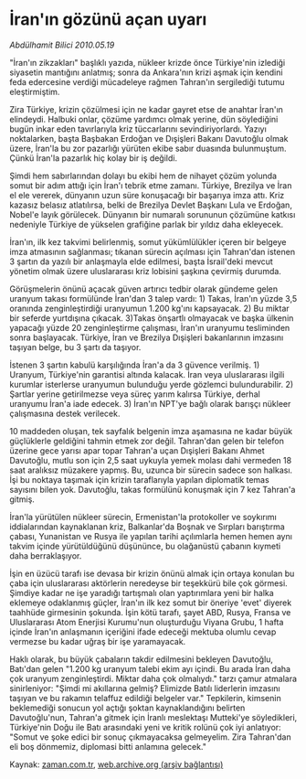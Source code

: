 # İran'ın gözünü  açan uyarı

*Abdülhamit Bilici 2010.05.19*

<td class="columnist-detail">
<p>"İran'ın zikzakları" başlıklı yazıda, nükleer krizde önce Türkiye'nin izlediği siyasetin mantığını anlatmış; sonra da Ankara'nın krizi aşmak için kendini feda edercesine verdiği mücadeleye rağmen Tahran'ın sergilediği tutumu eleştirmiştim.</p>
<p>
<div id="haberMetinDiv">
<p>Zira Türkiye, krizin çözülmesi için ne kadar gayret etse de anahtar İran'ın elindeydi. Halbuki onlar, çözüme yardımcı olmak yerine, dün söylediğini bugün inkar eden tavırlarıyla kriz tüccarlarını sevindiriyorlardı. Yazıyı noktalarken, başta Başbakan Erdoğan ve Dışişleri Bakanı Davutoğlu olmak üzere, İran'la bu zor pazarlığı yürüten ekibe sabır duasında bulunmuştum. Çünkü İran'la pazarlık hiç kolay bir iş değildi.
<p>Şimdi hem sabırlarından dolayı bu ekibi hem de nihayet çözüm yolunda somut bir adım attığı için İran'ı tebrik etme zamanı. Türkiye, Brezilya ve İran el ele vererek, dünyanın uzun süre konuşacağı bir başarıya imza attı. Kriz kazasız belasız atlatılırsa, belki de Brezilya Devlet Başkanı Lula ve Erdoğan, Nobel'e layık görülecek. Dünyanın bir numaralı sorununun çözümüne katkısı nedeniyle Türkiye de yükselen grafiğine parlak bir yıldız daha ekleyecek.
<p>İran'ın, ilk kez takvimi belirlenmiş, somut yükümlülükler içeren bir belgeye imza atmasının sağlanması; tıkanan sürecin açılması için Tahran'dan istenen 3 şartın da yazılı bir anlaşmayla elde edilmesi, başta İsrail'deki mevcut yönetim olmak üzere uluslararası kriz lobisini şaşkına çevirmiş durumda. 
<p>Görüşmelerin önünü açacak güven artırıcı tedbir olarak gündeme gelen uranyum takası formülünde İran'dan 3 talep vardı: 1) Takas, İran'ın yüzde 3,5 oranında zenginleştirdiği uranyumun 1.200 kg'ını kapsayacak. 2) Bu miktar bir seferde yurtdışına çıkacak. 3)Takas önşartlı olmayacak ve başka ülkenin yapacağı yüzde 20 zenginleştirme çalışması, İran'ın uranyumu tesliminden sonra başlayacak. Türkiye, İran ve Brezilya Dışişleri bakanlarının imzasını taşıyan belge, bu 3 şartı da taşıyor.
<p>İstenen 3 şartın kabulü karşılığında İran'a da 3 güvence verilmiş. 1) Uranyum, Türkiye'nin garantisi altında kalacak. İran veya uluslararası ilgili kurumlar isterlerse uranyumun bulunduğu yerde gözlemci bulundurabilir. 2) Şartlar yerine getirilmezse veya süreç yarım kalırsa Türkiye, derhal uranyumu İran'a iade edecek. 3) İran'ın NPT'ye bağlı olarak barışçı nükleer çalışmasına destek verilecek. 
<p>10 maddeden oluşan, tek sayfalık belgenin imza aşamasına ne kadar büyük güçlüklerle geldiğini tahmin etmek zor değil. Tahran'dan gelen bir telefon üzerine gece yarısı apar topar Tahran'a uçan Dışişleri Bakanı Ahmet Davutoğlu, mutlu son için 2,5 saat uykuyla yemek molası dahi vermeden 18 saat aralıksız müzakere yapmış. Bu, uzunca bir sürecin sadece son halkası. İşi bu noktaya taşımak için krizin taraflarıyla yapılan diplomatik temas sayısını bilen yok. Davutoğlu, takas formülünü konuşmak için 7 kez Tahran'a gitmiş.
<p>İran'la yürütülen nükleer sürecin, Ermenistan'la protokoller ve soykırımı iddialarından kaynaklanan kriz, Balkanlar'da Boşnak ve Sırpları barıştırma çabası, Yunanistan ve Rusya ile yapılan tarihi açılımlarla hemen hemen aynı takvim içinde yürütüldüğünü düşününce, bu olağanüstü çabanın kıymeti daha berraklaşıyor.
<p>İşin en üzücü tarafı ise devasa bir krizin önünü almak için ortaya konulan bu çaba için uluslararası aktörlerin neredeyse bir teşekkürü bile çok görmesi. Şimdiye kadar ne işe yaradığı tartışmalı olan yaptırımlara yeni bir halka eklemeye odaklanmış güçler, İran'ın ilk kez somut bir öneriye 'evet' diyerek taahhüde girmesinin şokunda. İşin kötü tarafı, şayet ABD, Rusya, Fransa ve Uluslararası Atom Enerjisi Kurumu'nun oluşturduğu Viyana Grubu, 1 hafta içinde İran'ın anlaşmanın içeriğini ifade edeceği mektuba olumlu cevap vermezse bu kadar uğraş bir işe yaramayacak.
<p>Haklı olarak, bu büyük çabaların takdir edilmesini bekleyen Davutoğlu, Batı'dan gelen "1.200 kg uranyum talebi ekim ayı içindi. Bu arada İran daha çok uranyum zenginleştirdi. Miktar daha çok olmalıydı." tarzı çamur atmalara sinirleniyor: "Şimdi mi akıllarına gelmiş? Elimizde Batılı liderlerin imzasını taşıyan ve bu rakamın telaffuz edildiği belgeler var." Tepkilerin, kimsenin beklemediği sonucun yol açtığı şoktan kaynaklandığını belirten Davutoğlu'nun, Tahran'a gitmek için İranlı meslektaşı Mutteki'ye söyledikleri, Türkiye'nin Doğu ile Batı arasındaki yeni ve kritik rolünü çok iyi anlatıyor: "Somut ve şoke edici bir sonuç çıkmayacaksa gelmeyelim. Zira Tahran'dan eli boş dönmemiz, diplomasi bitti anlamına gelecek." </p></p></p></p></p></p></p></p></p></div>
</p>
<a href="http://web.archive.org/web/20110106175156/mailto:a.bilici@zaman.com.tr">
</a></td>

Kaynak: [zaman.com.tr](http://zaman.com.tr/yazar.do?yazino=985592), [web.archive.org (arşiv bağlantısı)](http://web.archive.org/web/20110106175156/http://www.zaman.com.tr/yazar.do?yazino=985592)
